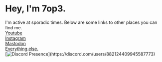 <!---
7op3/7op3 is a ✨ special ✨ repository because its `README.md` (this file) appears on your GitHub profile.
You can click the Preview link to take a look at your changes.
--->
# Hey, I'm 7op3.
I'm active at sporadic times.
Below are some links to other places you can find me.
<br><a rel="me" href="https://youtube.com/@7op3">Youtube</a>
<br><a rel="me" href="https://instagram.com/idkrope">Instagram</a>
<br><a rel="me" href="https://bark.lgbt/@moe">Mastodon</a>
<br><a rel="me" href="https://ayo.so/7o">Everything else.</a>
<br>[![Discord Presence](https://lanyard.cnrad.dev/api/882124409945587773?bg=000&idleMessage=Prob%20asleep%20or%20afk%20(￣﹃￣)...)](https://discord.com/users/882124409945587773)
